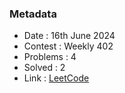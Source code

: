 ### Metadata

- Date : 16th June 2024
- Contest : Weekly 402
- Problems : 4
- Solved : 2
- Link : [LeetCode](https://leetcode.com/contest/weekly-contest-402/)
